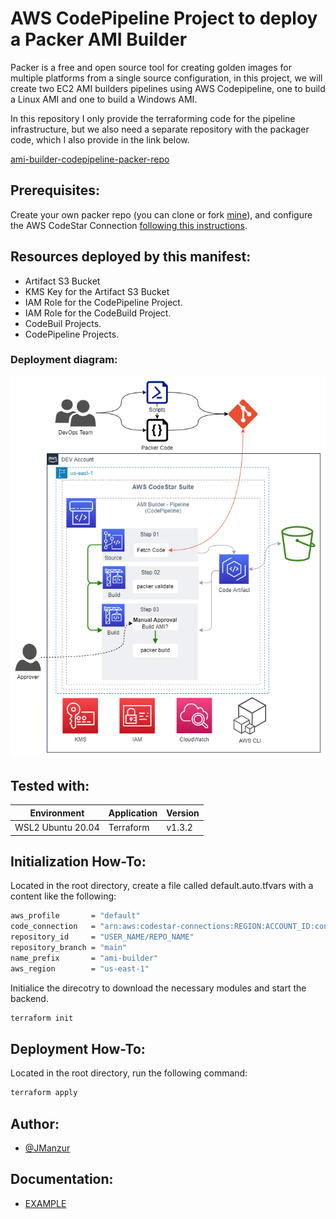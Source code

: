 # AWS CodePipeline Project to deploy a Packer AMI Builder

Packer is a free and open source tool for creating golden images for multiple platforms from a single source configuration, in this project, we will create two EC2 AMI builders pipelines using AWS Codepipeline, one to build a Linux AMI and one to build a Windows AMI.

In this repository I only provide the terraforming code for the pipeline infrastructure, but we also need a separate repository with the packager code, which I also provide in the link below.

[ami-builder-codepipeline-packer-repo](https://github.com/JManzur/ami-builder-codepipeline-packer-repo)

## Prerequisites:

Create your own packer repo (you can clone or fork [mine](https://github.com/JManzur/ami-builder-codepipeline-packer-repo)), and configure the AWS CodeStar Connection [following this instructions](https://github.com/JManzur/ami-builder-codepipeline/blob/main/resources/CodeConnection.pdf).

## Resources deployed by this manifest:

- Artifact S3 Bucket
- KMS Key for the Artifact S3 Bucket
- IAM Role for the CodePipeline Project.
- IAM Role for the CodeBuild Project.
- CodeBuil Projects.
- CodePipeline Projects.

### Deployment diagram:

![Diagram](resources/AMI-Builder-Basic.drawio.png)

## Tested with: 

| Environment | Application | Version  |
| ----------------- |-----------|---------|
| WSL2 Ubuntu 20.04 | Terraform | v1.3.2  |

## Initialization How-To:

Located in the root directory, create a file called default.auto.tfvars with a content like the following:

```bash
aws_profile       = "default"
code_connection   = "arn:aws:codestar-connections:REGION:ACCOUNT_ID:connection/XXXXXXXXXXXXXXXXXXXXXXXXXXX"
repository_id     = "USER_NAME/REPO_NAME"
repository_branch = "main"
name_prefix       = "ami-builder"
aws_region        = "us-east-1"
```

Initialice the direcotry to download the necessary modules and start the backend.

```bash
terraform init
```

## Deployment How-To:
Located in the root directory, run the following command:

```bash
terraform apply
```

## Author:

- [@JManzur](https://jmanzur.com)

## Documentation:

- [EXAMPLE](URL)